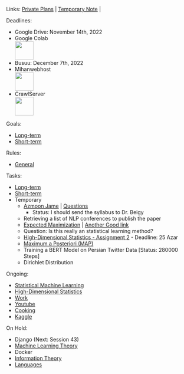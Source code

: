 Links: [Private Plans](https://github.com/arm-on/privateplans/blob/main/README.md) | [Temporary Note](https://github.com/arm-on/privateplans/blob/main/temp.md) |

Deadlines:
- Google Drive: November 14th, 2022
- Google Colab <img src="http://gen.sendtric.com/countdown/08cjgt5j49" style="display: block; height:50px" />
- Busuu: December 7th, 2022
- Mihanwebhost <img src="http://gen.sendtric.com/countdown/r4k53aozzt" style="display: block; height:50px" />
- CrawlServer  <img src="http://gen.sendtric.com/countdown/0qkpnn2aq2" style="display: block;height:50px" />

Goals:
- [Long-term](long-term-goals.md)
- [Short-term](short-term-goals.md)

Rules:
- [General](rules-and-points.md)

Tasks:
- [Long-term](long-term-tasks.md)
- [Short-term](short-term-tasks.md)
- Temporary
  - [Azmoon Jame](azmoon-jame.md) | [Questions](https://github.com/arm-on/plan/blob/main/materials/Rabiee-Quizzez.pdf)
    - Status: I should send the syllabus to Dr. Beigy
  - Retrieving a list of NLP conferences to publish the paper
  - [Expected Maximization](https://towardsdatascience.com/expectation-maximization-explained-c82f5ed438e5) | [Another Good link](https://www.math.univ-toulouse.fr/~besse/Wikistat/pdf/st-m-datSc4-EMmixt.pdf)
  - Question: Is this really an statistical learning method?
  - [High-Dimensional Statistics - Assignment 2](https://github.com/arm-on/plan/blob/main/materials/HDS_HW2.pdf) - Deadline: 25 Azar
  - [Maximum a Posteriori (MAP)](https://towardsdatascience.com/mle-vs-map-a989f423ae5c)
  - Training a BERT Model on Persian Twitter Data [Status: 280000 Steps]
  - Dirichlet Distribution

Ongoing:
- [Statistical Machine Learning](ongoing/statistical-machine-learning.md)
- [High-Dimensional Statistics](ongoing/high-dimensional-statistics.md)
- [Work](ongoing/work.md)
- [Youtube](ongoing/youtube.md)
- [Cooking](ongoing/cooking.md)
- [Kaggle](ongoing/kaggle.md)
  
On Hold:

- Django (Next: Session 43)
- [Machine Learning Theory](ongoing/mlt.md)
- Docker
- [Information Theory](ongoing/inf.md)
- [Languages](ongoing/languages.md)